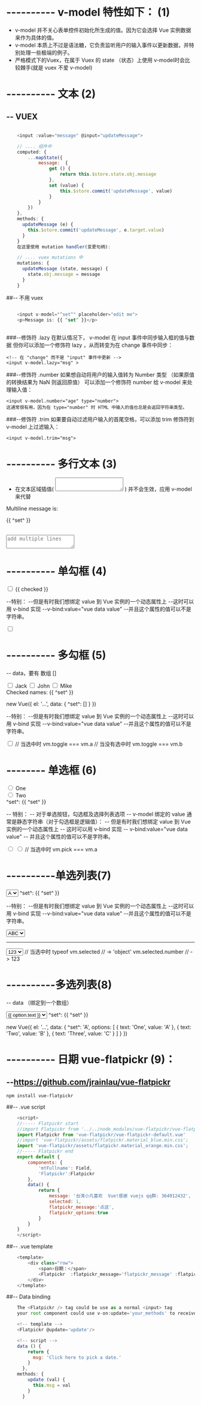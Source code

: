 

# ---------- v-model 特性如下： (1)

- v-model 并不关心表单控件初始化所生成的值。因为它会选择 Vue 实例数据来作为具体的值。
- v-model 本质上不过是语法糖，它负责监听用户的输入事件以更新数据，并特别处理一些极端的例子。
- 严格模式下的Vuex，在属于 Vuex 的 state （状态）上使用 v-model时会比较棘手(就是 vuex 不爱 v-model)


# ---------- 文本 (2)
## -- VUEX

```js

    <input :value="message" @input="updateMessage">

    // .... 组件中
    computed: {
        ...mapState({
            message:  {
                get () {
                    return this.$store.state.obj.message
                },
                set (value) {
                    this.$store.commit('updateMessage', value)
                }
            }
        })
    },
    methods: {
      updateMessage (e) {
        this.$store.commit('updateMessage', e.target.value)
      }
    }
    在这里使用 mutation handler(变更句柄):

    // .... vuex mutations 中
    mutations: {
      updateMessage (state, message) {
        state.obj.message = message
      }
    }
```

##-- 不用 vuex

```js

    <input v-model="^set^" placeholder="edit me">
    <p>Message is: {{ ^set^ }}</p>
    
```

###--修饰符 .lazy
    在默认情况下， v-model 在 input 事件中同步输入框的值与数据
    但你可以添加一个修饰符 lazy ，从而转变为在 change 事件中同步：

    <!-- 在 "change" 而不是 "input" 事件中更新 -->
    <input v-model.lazy="msg" >


###--修饰符 .number
    如果想自动将用户的输入值转为 Number 类型
    （如果原值的转换结果为 NaN 则返回原值）
    可以添加一个修饰符 number 给 v-model 来处理输入值：

    <input v-model.number="age" type="number">
    这通常很有用，因为在 type="number" 时 HTML 中输入的值也总是会返回字符串类型。

###--修饰符 .trim
    如果要自动过滤用户输入的首尾空格，可以添加 trim 修饰符到 v-model 上过滤输入：

    <input v-model.trim="msg">



# ---------- 多行文本 (3)
- 在文本区域插值( <textarea></textarea> ) 并不会生效，应用 v-model 来代替


<span>Multiline message is:</span>
<p style="white-space: pre">{{ ^set^ }}</p>
<br>
<textarea v-model="^set^" placeholder="add multiple lines"></textarea>



# ---------- 单勾框 (4)
<input type="checkbox" id="checkbox" v-model="checked">
<label for="checkbox">{{ checked }}</label>

--特别：
--但是有时我们想绑定 value 到 Vue 实例的一个动态属性上
--这时可以用 v-bind 实现
--v-bind:value="vue data value"
--并且这个属性的值可以不是字符串。

<!-- `toggle` 为 true 或 false -->
<input type="checkbox" v-model="toggle">



# ---------- 多勾框 (5)
-- data，要有 数组 []

<input type="checkbox" id="jack" value="Jack" v-model="^set^">
<label for="jack">Jack</label>
<input type="checkbox" id="john" value="John" v-model="^set^">
<label for="john">John</label>
<input type="checkbox" id="mike" value="Mike" v-model="^set^">
<label for="mike">Mike</label>
<br>
<span>Checked names: {{ ^set^ }}</span>


new Vue({
  el: '...',
  data: {
    ^set^: []
  }
})

--特别：
--但是有时我们想绑定 value 到 Vue 实例的一个动态属性上
--这时可以用 v-bind 实现
--v-bind:value="vue data value"
--并且这个属性的值可以不是字符串。


<input
  type="checkbox"
  v-model="toggle"
  v-bind:true-value="a"
  v-bind:false-value="b">
// 当选中时
vm.toggle === vm.a
// 当没有选中时
vm.toggle === vm.b




# -------- 单选框 (6)

<input type="radio" id="one" value="One" v-model="^set^">
<label for="one">One</label>
<br>
<input type="radio" id="two" value="Two" v-model="^set^">
<label for="two">Two</label>
<br>
<span>^set^: {{ ^set^ }}</span>

-- 特别：
-- 对于单选按钮，勾选框及选择列表选项
-- v-model 绑定的 value 通常是静态字符串（对于勾选框是逻辑值）：
-- 但是有时我们想绑定 value 到 Vue 实例的一个动态属性上
-- 这时可以用 v-bind 实现
-- v-bind:value="vue data value"
-- 并且这个属性的值可以不是字符串。

<!-- 当选中时，`picked` 为字符串 "a" -->
<input type="radio" v-model="picked" value="a">

<input type="radio" v-model="pick" v-bind:value="a">
// 当选中时
vm.pick === vm.a












# ----------单选列表(7)
<select v-model="^set^">
  <option>A</option>
  <option>B</option>
  <option>C</option>
</select>
<span>^set^: {{ ^set^ }}</span>

--特别：
--但是有时我们想绑定 value 到 Vue 实例的一个动态属性上
--这时可以用 v-bind 实现
--v-bind:value="vue data value"
--并且这个属性的值可以不是字符串。


<!-- 当选中时，`selected` 为字符串 "abc" -->
<select v-model="selected">
  <option value="abc">ABC</option>
</select>

---------------------------

<select v-model="selected">
    <!-- 内联对象字面量 -->
  <option v-bind:value="{ number: 123 }">123</option>
</select>
// 当选中时
typeof vm.selected // -> 'object'
vm.selected.number // -> 123




# ----------多选列表(8)
-- data （绑定到一个数组）


<select v-model="^set^">
  <option v-for="option in options" v-bind:value="option.value">
    {{ option.text }}
  </option>
</select>
<span>^set^: {{ ^set^ }}</span>


new Vue({
  el: '...',
  data: {
    ^set^: 'A',
    options: [
      { text: 'One', value: 'A' },
      { text: 'Two', value: 'B' },
      { text: 'Three', value: 'C' }
    ]
  }
})



# ---------- 日期 vue-flatpickr (9)：

## --https://github.com/jrainlau/vue-flatpickr
    npm install vue-flatpickr

##-- .vue script    

```js
    <script>
    //----- Flatpickr start
    //import Flatpickr from '../../node_modules/vue-flatpickr/vue-flatpickr-default.vue'
    import Flatpickr from 'vue-flatpickr/vue-flatpickr-default.vue'
    //import 'vue-flatpickr/assets/flatpickr.material_blue.min.css';
    import 'vue-flatpickr/assets/flatpickr.material_orange.min.css';
    //----- Flatpickr end
    export default {
        components: {
            'mtFullname': Field,
            'Flatpickr':Flatpickr
        },
        data() {
            return {
                message: '台湾小凡喜欢  Vue!感谢 vuejs qq群: 364912432',
                selected: 1,
                flatpickr_message:'点这',
                flatpickr_options:true
            }
        }
    }
    </script>
```

##-- .vue template

```js
    <template>
        <div class="row">
            <span>日期：</span>
            <Flatpickr  :flatpickr_message='flatpickr_message' :flatpickr_options='flatpickr_options' />
        </div>    
    </template>
```

##-- Data binding

```js
    The <Flatpickr /> tag could be use as a normal <input> tag
    your root component could use v-on:update='your_methods' to receive the data comes from <Flatpickr />.

    <!-- template -->
    <Flatpickr @update='update'/>

    <!-- script -->
    data () {
        return {
          msg: 'Click here to pick a date.'
        }
      },
    methods: {
        update (val) {
          this.msg = val
        }
      }
```      